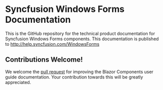 # Syncfusion Windows Forms Documentation

This is the GitHub repository for the technical product documentation for Syncfusion Windows Forms components. This documentation is published to http://help.syncfusion.com/WindowsForms

## Contributions Welcome!

We welcome the [pull request](https://docs.github.com/en/github/managing-files-in-a-repository/editing-files-in-another-users-repository) for improving the Blazor Components user guide documentation. Your contribution towards this will be greatly appreciated.
